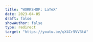 ```yaml
---
title: "WORKSHOP: LaTeX"
date: 2023-04-05
draft: false
showAuthor: false
type: redirect
target: "https://youtu.be/qX4Cr5VV3tA"
---
```

